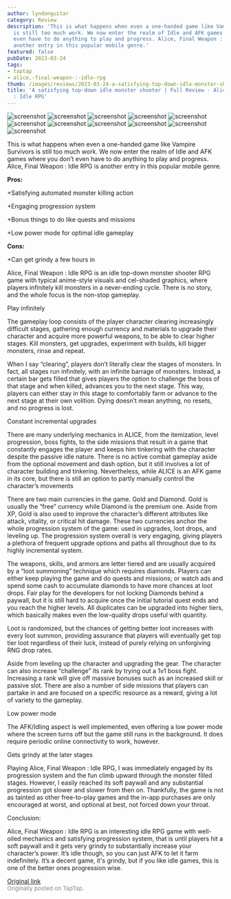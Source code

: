 ```yaml
---
author: lyndonguitar
category: Review
description: 'This is what happens when even a one-handed game like Vampire Survivors
  is still too much work. We now enter the realm of Idle and AFK games where you don’t
  even have to do anything to play and progress. Alice, Final Weapon : Idle RPG is
  another entry in this popular mobile genre.'
featured: false
pubDate: 2023-03-24
tags:
- taptap
- alice,-final-weapon-:-idle-rpg
thumb: /images/reviews/2023-03-24-a-satisfying-top-down-idle-monster-shooter--full-review---alice-final-weapon--idle-rpg-0.avif
title: 'A satisfying top-down idle monster shooter | Full Review - Alice, Final Weapon
  : Idle RPG'
---
```


<div class="gallery">
  <img src="/images/reviews/2023-03-24-a-satisfying-top-down-idle-monster-shooter--full-review---alice-final-weapon--idle-rpg-0.avif" alt="screenshot" />
  <img src="/images/reviews/2023-03-24-a-satisfying-top-down-idle-monster-shooter--full-review---alice-final-weapon--idle-rpg-1.avif" alt="screenshot" />
  <img src="/images/reviews/2023-03-24-a-satisfying-top-down-idle-monster-shooter--full-review---alice-final-weapon--idle-rpg-2.avif" alt="screenshot" />
  <img src="/images/reviews/2023-03-24-a-satisfying-top-down-idle-monster-shooter--full-review---alice-final-weapon--idle-rpg-3.avif" alt="screenshot" />
  <img src="/images/reviews/2023-03-24-a-satisfying-top-down-idle-monster-shooter--full-review---alice-final-weapon--idle-rpg-4.avif" alt="screenshot" />
  <img src="/images/reviews/2023-03-24-a-satisfying-top-down-idle-monster-shooter--full-review---alice-final-weapon--idle-rpg-5.avif" alt="screenshot" />
  <img src="/images/reviews/2023-03-24-a-satisfying-top-down-idle-monster-shooter--full-review---alice-final-weapon--idle-rpg-6.avif" alt="screenshot" />
  <img src="/images/reviews/2023-03-24-a-satisfying-top-down-idle-monster-shooter--full-review---alice-final-weapon--idle-rpg-7.avif" alt="screenshot" />
  <img src="/images/reviews/2023-03-24-a-satisfying-top-down-idle-monster-shooter--full-review---alice-final-weapon--idle-rpg-8.avif" alt="screenshot" />
  <img src="/images/reviews/2023-03-24-a-satisfying-top-down-idle-monster-shooter--full-review---alice-final-weapon--idle-rpg-9.avif" alt="screenshot" />
  <img src="/images/reviews/2023-03-24-a-satisfying-top-down-idle-monster-shooter--full-review---alice-final-weapon--idle-rpg-10.avif" alt="screenshot" />
</div>

This is what happens when even a one-handed game like Vampire Survivors is still too much work. We now enter the realm of Idle and AFK games where you don’t even have to do anything to play and progress. Alice, Final Weapon : Idle RPG is another entry in this popular mobile genre.


**Pros:**


+Satisfying automated monster killing action

+Engaging progression system

+Bonus things to do like quests and missions

+Low power mode for optimal idle gameplay


**Cons:**


+Can get grindy a few hours in

Alice, Final Weapon : Idle RPG is an idle top-down monster shooter RPG game with typical anime-style visuals and cel-shaded graphics, where players infinitely kill monsters in a never-ending cycle. There is no story, and the whole focus is the non-stop gameplay.

Play infinitely

The gameplay loop consists of the player character clearing increasingly difficult stages, gathering enough currency and materials to upgrade their character and acquire more powerful weapons, to be able to clear higher stages. Kill monsters, get upgrades, experiment with builds, kill bigger monsters, rinse and repeat.

When I say “clearing”, players don’t literally clear the stages of monsters. In fact, all stages run infinitely, with an infinite barrage of monsters. Instead, a certain bar gets filled that gives players the option to challenge the boss of that stage and when killed, advances you to the next stage. This way, players can either stay in this stage to comfortably farm or advance to the next stage at their own volition. Dying doesn’t mean anything, no resets, and no progress is lost.

Constant incremental upgrades

There are many underlying mechanics in ALICE, from the itemization, level progression, boss fights, to the side missions that result in a game that constantly engages the player and keeps him tinkering with the character despite the passive idle nature. There is no active combat gameplay aside from the optional movement and dash option, but it still involves a lot of character building and tinkering. Nevertheless, while ALICE is an AFK game in its core, but there is still an option to partly manually control the character’s movements

There are two main currencies in the game. Gold and Diamond. Gold is usually the “free” currency while Diamond is the premium one. Aside from XP, Gold is also used to improve the character’s different attributes like attack, vitality, or critical hit damage. These two currencies anchor the whole progression system of the game: used in upgrades, loot drops, and leveling up. The progression system overall is very engaging, giving players a plethora of frequent upgrade options and paths all throughout due to its highly incremental system.

The weapons, skills, and armors are letter tiered and are usually acquired by a “loot summoning” technique which requires diamonds. Players can either keep playing the game and do quests and missions; or watch ads and spend some cash to accumulate diamonds to have more chances at loot drops. Fair play for the developers for not locking Diamonds behind a paywall, but it is still hard to acquire once the initial tutorial quest ends and you reach the higher levels. All duplicates can be upgraded into higher tiers, which basically makes even the low-quality drops useful with quantity.

Loot is randomized, but the chances of getting better loot increases with every loot summon, providing assurance that players will eventually get top tier loot regardless of their luck, instead of purely relying on unforgiving RNG drop rates.

Aside from leveling up the character and upgrading the gear. The character can also increase “challenge” its rank by trying out a 1v1 boss fight. Increasing a rank will give off massive bonuses such as an increased skill or passive slot. There are also a number of side missions that players can partake in and are focused on a specific resource as a reward, giving a lot of variety to the gameplay.

Low power mode

The AFK/Idling aspect is well implemented, even offering a low power mode where the screen turns off but the game still runs in the background. It does require periodic online connectivity to work, however.

Gets grindy at the later stages

Playing Alice, Final Weapon : Idle RPG, I was immediately engaged by its progression system and the fun climb upward through the monster filled stages. However, I easily reached its soft paywall and any substantial progression got slower and slower from then on. Thankfully, the game is not as tainted as other free-to-play games and the in-app purchases are only encouraged at worst, and optional at best, not forced down your throat.

Conclusion:

Alice, Final Weapon : Idle RPG is an interesting idle RPG game with well-oiled mechanics and satisfying progression system, that is until players hit a soft paywall and it gets very grindy to substantially increase your character’s power. It’s idle though, so you can just AFK to let it farm indefinitely. It’s a decent game, it's grindy, but if you like idle games, this is one of the better ones progression wise.

[Original link](https://www.taptap.io/post/4887834)<br><span style="font-size: 0.95em; color: #888;">Originally posted on TapTap.</span>